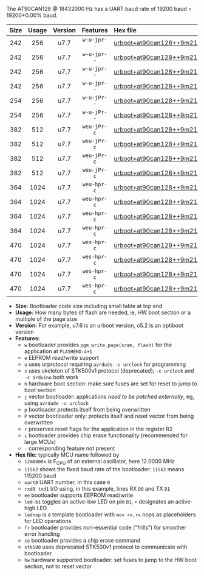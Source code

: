 The AT90CAN128 @ 18432000 Hz has a UART baud rate of 19200 baud = 19200+0.00% baud.

|Size|Usage|Version|Features|Hex file|
|:-:|:-:|:-:|:-:|:--|
|242|256|u7.7|`w-u-jpr--`|[urboot+at90can128++9m2160x++++9k6_uart0_rxe0_txe1_led+b5.hex](https://raw.githubusercontent.com/stefanrueger/urboot.hex/main/mcus/at90can128/external_oscillator/fcpu++9m2160_Hz/br++++9k6_bps/urboot+at90can128++9m2160x++++9k6_uart0_rxe0_txe1_led+b5.hex)|
|242|256|u7.7|`w-u-jpr--`|[urboot+at90can128++9m2160x++++9k6_uart0_rxe0_txe1_lednop.hex](https://raw.githubusercontent.com/stefanrueger/urboot.hex/main/mcus/at90can128/external_oscillator/fcpu++9m2160_Hz/br++++9k6_bps/urboot+at90can128++9m2160x++++9k6_uart0_rxe0_txe1_lednop.hex)|
|242|256|u7.7|`w-u-jpr--`|[urboot+at90can128++9m2160x++++9k6_uart1_rxd2_txd3_led+b5.hex](https://raw.githubusercontent.com/stefanrueger/urboot.hex/main/mcus/at90can128/external_oscillator/fcpu++9m2160_Hz/br++++9k6_bps/urboot+at90can128++9m2160x++++9k6_uart1_rxd2_txd3_led+b5.hex)|
|242|256|u7.7|`w-u-jpr--`|[urboot+at90can128++9m2160x++++9k6_uart1_rxd2_txd3_lednop.hex](https://raw.githubusercontent.com/stefanrueger/urboot.hex/main/mcus/at90can128/external_oscillator/fcpu++9m2160_Hz/br++++9k6_bps/urboot+at90can128++9m2160x++++9k6_uart1_rxd2_txd3_lednop.hex)|
|254|256|u7.7|`w-u-jPr--`|[urboot+at90can128++9m2160x++++9k6_uart0_rxe0_txe1.hex](https://raw.githubusercontent.com/stefanrueger/urboot.hex/main/mcus/at90can128/external_oscillator/fcpu++9m2160_Hz/br++++9k6_bps/urboot+at90can128++9m2160x++++9k6_uart0_rxe0_txe1.hex)|
|254|256|u7.7|`w-u-jPr--`|[urboot+at90can128++9m2160x++++9k6_uart1_rxd2_txd3.hex](https://raw.githubusercontent.com/stefanrueger/urboot.hex/main/mcus/at90can128/external_oscillator/fcpu++9m2160_Hz/br++++9k6_bps/urboot+at90can128++9m2160x++++9k6_uart1_rxd2_txd3.hex)|
|382|512|u7.7|`weu-jPr-c`|[urboot+at90can128++9m2160x++++9k6_uart0_rxe0_txe1_ee_led+b5_fr_ce.hex](https://raw.githubusercontent.com/stefanrueger/urboot.hex/main/mcus/at90can128/external_oscillator/fcpu++9m2160_Hz/br++++9k6_bps/urboot+at90can128++9m2160x++++9k6_uart0_rxe0_txe1_ee_led+b5_fr_ce.hex)|
|382|512|u7.7|`weu-jPr-c`|[urboot+at90can128++9m2160x++++9k6_uart0_rxe0_txe1_ee_lednop_fr_ce.hex](https://raw.githubusercontent.com/stefanrueger/urboot.hex/main/mcus/at90can128/external_oscillator/fcpu++9m2160_Hz/br++++9k6_bps/urboot+at90can128++9m2160x++++9k6_uart0_rxe0_txe1_ee_lednop_fr_ce.hex)|
|382|512|u7.7|`weu-jPr-c`|[urboot+at90can128++9m2160x++++9k6_uart1_rxd2_txd3_ee_led+b5_fr_ce.hex](https://raw.githubusercontent.com/stefanrueger/urboot.hex/main/mcus/at90can128/external_oscillator/fcpu++9m2160_Hz/br++++9k6_bps/urboot+at90can128++9m2160x++++9k6_uart1_rxd2_txd3_ee_led+b5_fr_ce.hex)|
|382|512|u7.7|`weu-jPr-c`|[urboot+at90can128++9m2160x++++9k6_uart1_rxd2_txd3_ee_lednop_fr_ce.hex](https://raw.githubusercontent.com/stefanrueger/urboot.hex/main/mcus/at90can128/external_oscillator/fcpu++9m2160_Hz/br++++9k6_bps/urboot+at90can128++9m2160x++++9k6_uart1_rxd2_txd3_ee_lednop_fr_ce.hex)|
|364|1024|u7.7|`weu-hpr-c`|[urboot+at90can128++9m2160x++++9k6_uart0_rxe0_txe1_ee_led+b5_fr_ce_hw.hex](https://raw.githubusercontent.com/stefanrueger/urboot.hex/main/mcus/at90can128/external_oscillator/fcpu++9m2160_Hz/br++++9k6_bps/urboot+at90can128++9m2160x++++9k6_uart0_rxe0_txe1_ee_led+b5_fr_ce_hw.hex)|
|364|1024|u7.7|`weu-hpr-c`|[urboot+at90can128++9m2160x++++9k6_uart0_rxe0_txe1_ee_lednop_fr_ce_hw.hex](https://raw.githubusercontent.com/stefanrueger/urboot.hex/main/mcus/at90can128/external_oscillator/fcpu++9m2160_Hz/br++++9k6_bps/urboot+at90can128++9m2160x++++9k6_uart0_rxe0_txe1_ee_lednop_fr_ce_hw.hex)|
|364|1024|u7.7|`weu-hpr-c`|[urboot+at90can128++9m2160x++++9k6_uart1_rxd2_txd3_ee_led+b5_fr_ce_hw.hex](https://raw.githubusercontent.com/stefanrueger/urboot.hex/main/mcus/at90can128/external_oscillator/fcpu++9m2160_Hz/br++++9k6_bps/urboot+at90can128++9m2160x++++9k6_uart1_rxd2_txd3_ee_led+b5_fr_ce_hw.hex)|
|364|1024|u7.7|`weu-hpr-c`|[urboot+at90can128++9m2160x++++9k6_uart1_rxd2_txd3_ee_lednop_fr_ce_hw.hex](https://raw.githubusercontent.com/stefanrueger/urboot.hex/main/mcus/at90can128/external_oscillator/fcpu++9m2160_Hz/br++++9k6_bps/urboot+at90can128++9m2160x++++9k6_uart1_rxd2_txd3_ee_lednop_fr_ce_hw.hex)|
|470|1024|u7.7|`wes-hpr-c`|[urboot+at90can128++9m2160x++++9k6_uart0_rxe0_txe1_ee_led+b5_fr_ce_stk500_hw.hex](https://raw.githubusercontent.com/stefanrueger/urboot.hex/main/mcus/at90can128/external_oscillator/fcpu++9m2160_Hz/br++++9k6_bps/urboot+at90can128++9m2160x++++9k6_uart0_rxe0_txe1_ee_led+b5_fr_ce_stk500_hw.hex)|
|470|1024|u7.7|`wes-hpr-c`|[urboot+at90can128++9m2160x++++9k6_uart0_rxe0_txe1_ee_lednop_fr_ce_stk500_hw.hex](https://raw.githubusercontent.com/stefanrueger/urboot.hex/main/mcus/at90can128/external_oscillator/fcpu++9m2160_Hz/br++++9k6_bps/urboot+at90can128++9m2160x++++9k6_uart0_rxe0_txe1_ee_lednop_fr_ce_stk500_hw.hex)|
|470|1024|u7.7|`wes-hpr-c`|[urboot+at90can128++9m2160x++++9k6_uart1_rxd2_txd3_ee_led+b5_fr_ce_stk500_hw.hex](https://raw.githubusercontent.com/stefanrueger/urboot.hex/main/mcus/at90can128/external_oscillator/fcpu++9m2160_Hz/br++++9k6_bps/urboot+at90can128++9m2160x++++9k6_uart1_rxd2_txd3_ee_led+b5_fr_ce_stk500_hw.hex)|
|470|1024|u7.7|`wes-hpr-c`|[urboot+at90can128++9m2160x++++9k6_uart1_rxd2_txd3_ee_lednop_fr_ce_stk500_hw.hex](https://raw.githubusercontent.com/stefanrueger/urboot.hex/main/mcus/at90can128/external_oscillator/fcpu++9m2160_Hz/br++++9k6_bps/urboot+at90can128++9m2160x++++9k6_uart1_rxd2_txd3_ee_lednop_fr_ce_stk500_hw.hex)|

- **Size:** Bootloader code size including small table at top end
- **Usage:** How many bytes of flash are needed, ie, HW boot section or a multiple of the page size
- **Version:** For example, u7.6 is an urboot version, o5.2 is an optiboot version
- **Features:**
  + `w` bootloader provides `pgm_write_page(sram, flash)` for the application at `FLASHEND-4+1`
  + `e` EEPROM read/write support
  + `u` uses urprotocol requiring `avrdude -c urclock` for programming
  + `s` uses skeleton of STK500v1 protocol (deprecated); `-c urclock` and `-c arduino` both work
  + `h` hardware boot section: make sure fuses are set for reset to jump to boot section
  + `j` vector bootloader: applications *need to be patched externally*, eg, using `avrdude -c urclock`
  + `p` bootloader protects itself from being overwritten
  + `P` vector bootloader only: protects itself and reset vector from being overwritten
  + `r` preserves reset flags for the application in the register R2
  + `c` bootloader provides chip erase functionality (recommended for large MCUs)
  + `-` corresponding feature not present
- **Hex file:** typically MCU name followed by
  + `12m0000x` is F<sub>CPU</sub> of an external oscillator, here 12.0000 MHz
  + `115k2` shows the fixed baud rate of the bootloader: `115k2` means 115200 baud
  + `uart0` UART number, in this case `0`
  + `rxd0 txd1` I/O using, in this example, lines RX `D0` and TX `D1`
  + `ee` bootloader supports EEPROM read/write
  + `led-b1` toggles an active-low LED on pin `B1`, `+` designates an active-high LED
  + `lednop` is a template bootloader with `mov rx,rx` nops as placeholders for LED operations
  + `fr` bootloader provides non-essential code ("frills") for smoother error handling
  + `ce` bootloader provides a chip erase command
  + `stk500` uses deprecated STK500v1 protocol to communicate with bootloader
  + `hw` hardware supported bootloader: set fuses to jump to the HW boot section, not to reset vector
